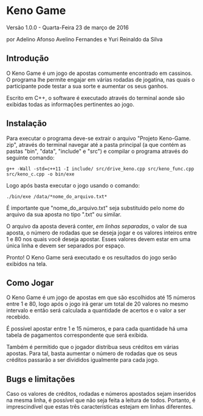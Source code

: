 Keno Game
=====================================================================================

Versão 1.0.0 - Quarta-Feira 23 de março de 2016

por Adelino Afonso Avelino Fernandes e Yuri Reinaldo da Silva  


Introdução
--------------------------------------------------------------------------------------

O Keno Game é um jogo de apostas comumente encontrado em cassinos. 
O programa lhe permite engajar em várias rodadas de jogatina, nas quais 
o participante pode testar a sua sorte e aumentar os seus ganhos.

Escrito em C++, o software é executado através do terminal aonde são 
exibidas todas as informações pertinentes ao jogo. 


Instalação
--------------------------------------------------------------------------------------

Para executar o programa deve-se extrair o arquivo "Projeto Keno-Game.
zip", através do terminal navegar até a pasta principal (a que contém 
as pastas "bin", "data", "include" e "src") e compilar o programa 
através do seguinte comando:

	g++ -Wall -std=c++11 -I include/ src/drive_keno.cpp src/keno_func.cpp  src/keno_c.cpp -o bin/exe

Logo após basta executar o jogo usando o comando:
	
	./bin/exe /data/*nome_do_arquivo.txt*

É importante que "nome_do_arquivo.txt" seja substituido pelo nome do
arquivo da sua aposta no tipo ".txt" ou similar.

O arquivo da aposta deverá conter, _em linhas separadas_, o valor de 
sua aposta, o número de rodadas que se deseja jogar e os valores 
inteiros entre 1 e 80 nos quais você deseja apostar. Esses valores 
devem estar em uma única linha e devem ser separados por espaço.

Pronto! O Keno Game será executado e os resultados do jogo serão 
exibidos na tela.


Como Jogar
--------------------------------------------------------------------------------------

O Keno Game é um jogo de apostas em que são escolhidos até 15
números entre 1 e 80, logo após o jogo irá gerar um total de
20 valores no mesmo intervalo e então será calculada a quantidade
de acertos e o valor a ser recebido.

É possível apostar entre 1 e 15 números, e para cada quantidade
há uma tabela de pagamentos correspondente que será exibida.

Também é permitido que o jogador distribua seus créditos em várias
apostas. Para tal, basta aumentar o número de rodadas que os seus
créditos passarão a ser divididos igualmente para cada jogo. 


Bugs e limitações
--------------------------------------------------------------------------------------

Caso os valores de créditos, rodadas e números apostados sejam
inseridos na mesma linha, é possível que não seja feita a leitura de 
todos. Portanto, é imprescindível que estas três características 
estejam em linhas diferentes.
